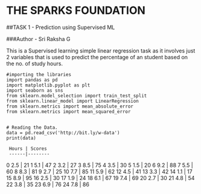# THE SPARKS FOUNDATION
##TASK 1 - Prediction using Supervised ML

###Author - Sri Raksha G

This is a Supervised learning simple linear regression task as it involves just 2 variables that is used to predict the percentage of an student based on the no. of study hours.

```
#importing the libraries
import pandas as pd
import matplotlib.pyplot as plt 
import seaborn as sns
from sklearn.model_selection import train_test_split
from sklearn.linear_model import LinearRegression
from sklearn.metrics import mean_absolute_error
from sklearn.metrics import mean_squared_error

```
```

# Reading the Data.
data = pd.read_csv('http://bit.ly/w-data')
print(data)

```
     Hours | Scores
     ------|--------
0     2.5  |   21
1     5.1  |   47
2     3.2  |   27
3     8.5  |   75
4     3.5  |   30
5     1.5  |   20
6     9.2  |   88
7     5.5  |   60
8     8.3  |   81
9     2.7  |   25
10    7.7  |   85
11    5.9  |   62
12    4.5  |   41
13    3.3  |   42
14    1.1  |   17
15    8.9  |   95
16    2.5  |   30
17    1.9  |   24
18    6.1  |   67
19    7.4  |   69
20    2.7  |   30
21    4.8  |   54
22    3.8  |   35
23    6.9  |   76
24    7.8  |   86
